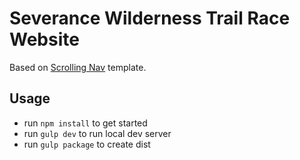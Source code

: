 # Severance Wilderness Trail Race Website

Based on [Scrolling Nav](http://startbootstrap.com/template-overviews/scrolling-nav/) template.

## Usage

* run `npm install` to get started
* run `gulp dev` to run local dev server
* run `gulp package` to create dist
